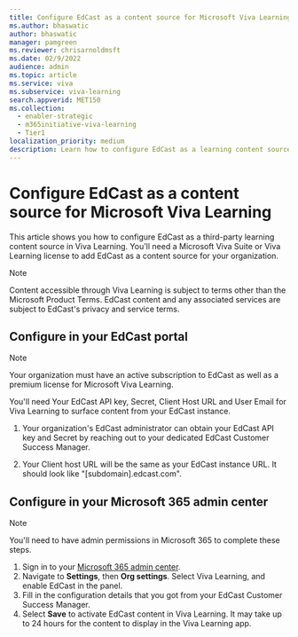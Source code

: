 ```yaml
---
title: Configure EdCast as a content source for Microsoft Viva Learning
ms.author: bhaswatic
author: bhaswatic
manager: pamgreen
ms.reviewer: chrisarnoldmsft
ms.date: 02/9/2022
audience: admin
ms.topic: article
ms.service: viva
ms.subservice: viva-learning
search.appverid: MET150
ms.collection:
  - enabler-strategic
  - m365initiative-viva-learning
  - Tier1
localization_priority: medium
description: Learn how to configure EdCast as a learning content source for Microsoft Viva Learning.
---
```


# Configure EdCast as a content source for Microsoft Viva Learning

This article shows you how to configure EdCast as a third-party learning content source in Viva Learning. You'll need a Microsoft Viva Suite or Viva Learning license to add EdCast as a content source for your organization.

>[!NOTE]
>Content accessible through Viva Learning is subject to terms other than the Microsoft Product Terms. EdCast content and any associated services are subject to EdCast's privacy and service terms.

## Configure in your EdCast portal

>[!NOTE]
>Your organization must have an active subscription to EdCast as well as a premium license for Microsoft Viva Learning.

You'll need Your EdCast API key, Secret, Client Host URL and User Email for Viva Learning to surface content from your EdCast instance.

1. Your organization's EdCast administrator can obtain your EdCast API key and Secret by reaching out to your dedicated EdCast Customer Success Manager.

2. Your Client host URL will be the same as your EdCast instance URL. It should look like "[subdomain].edcast.com".

## Configure in your Microsoft 365 admin center

>[!NOTE]
>You'll need to have admin permissions in Microsoft 365 to complete these steps.

1. Sign in to your [Microsoft 365 admin center](https://admin.microsoft.com).
2. Navigate to **Settings**, then **Org settings**. Select Viva Learning, and enable EdCast in the panel.
3. Fill in the configuration details that you got from your EdCast Customer Success Manager.
4. Select **Save** to activate EdCast content in Viva Learning. It may take up to 24 hours for the content to display in the Viva Learning app.
